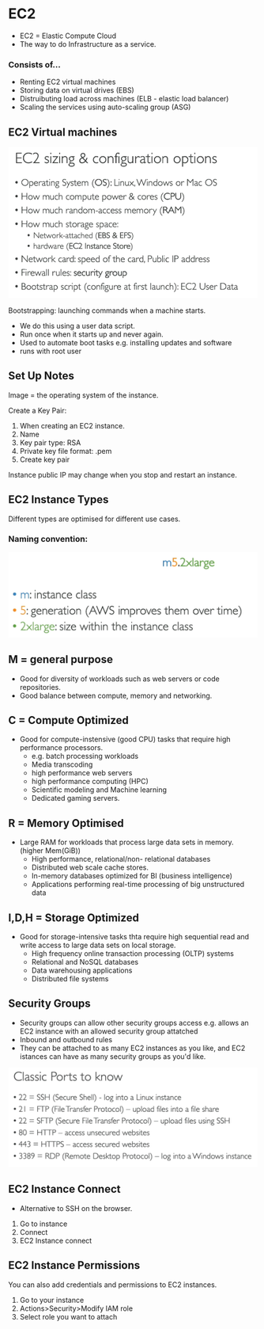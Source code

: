 # EC2

- EC2 = Elastic Compute Cloud
- The way to do Infrastructure as a service.

### Consists of...

- Renting EC2 virtual machines
- Storing data on virtual drives (EBS)
- Distruibuting load across machines (ELB - elastic load balancer)
- Scaling the services using auto-scaling group (ASG)


## EC2 Virtual machines

![](../Images/ec2.png)

Bootstrapping: launching commands when a machine starts.
- We do this using a user data script.
- Run once when it starts up and never again.
- Used to automate boot tasks e.g. installing updates and software
- runs with root user

## Set Up Notes

Image = the operating system of the instance.

Create a Key Pair:

1. When creating an EC2 instance.
2. Name
3. Key pair type: RSA
4. Private key file format: .pem
5. Create key pair

Instance public IP may change when you stop and restart an instance.

## EC2 Instance Types

Different types are optimised for different use cases.

### Naming convention:

![](../Images/itype.png)

## M = general purpose
 
 - Good for diversity of workloads such as web servers or code repositories.
 - Good balance between compute, memory and networking.

## C = Compute Optimized

- Good for compute-instensive (good CPU) tasks that require high performance processors.
  - e.g. batch processing workloads
  - Media transcoding
  - high performance web servers
  - high performance computing (HPC)
  - Scientific modeling and Machine learning
  - Dedicated gaming servers.

## R = Memory Optimised

- Large RAM for workloads that process large data sets in memory. (higher Mem(GiB))
  - High performance, relational/non- relational databases
  - Distributed web scale cache stores.
  - In-memory databases optimized for BI (business intelligence)
  - Applications performing real-time processing of big unstructured data

## I,D,H = Storage Optimized 

- Good for storage-intensive tasks thta require high sequential read and write access to large data sets on local storage.
  - High frequency online transaction processing (OLTP) systems
  - Relational and NoSQL databases
  - Data warehousing applications
  - Distributed file systems

## Security Groups

- Security groups can allow other security groups access e.g. allows an EC2 instance with an allowed security group attatched
- Inbound and outbound rules
- They can be attached to as many EC2 instances as you like, and EC2 istances can have as many security groups as you'd like.

![](../Images/ports.png)

## EC2 Instance Connect

- Alternative to SSH on the browser.

1. Go to instance
2. Connect
3. EC2 Instance connect

## EC2 Instance Permissions

You can also add credentials and permissions to EC2 instances.

1. Go to your instance
2. Actions>Security>Modify IAM role
3. Select role you want to attach 

